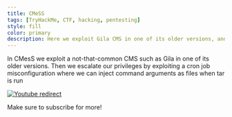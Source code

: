```yaml
---
title: CMeSS
tags: [TryHackMe, CTF, hacking, pentesting]
style: fill
color: primary
description: Here we exploit Gila CMS in one of its older versions, and escalate our privileges via a wildcard injection vulnerability
---
```


In CMesS we exploit a not-that-common CMS such as Gila in one of its older versions. Then we escalate our privileges by exploiting a cron job misconfiguration where we can inject command arguments as files when tar is run


[![Youtube redirect](https://img.youtube.com/vi/KKl49L1nrAw/0.jpg)](https://www.youtube.com/watch?v=KKl49L1nrAw)


Make sure to subscribe for more!
